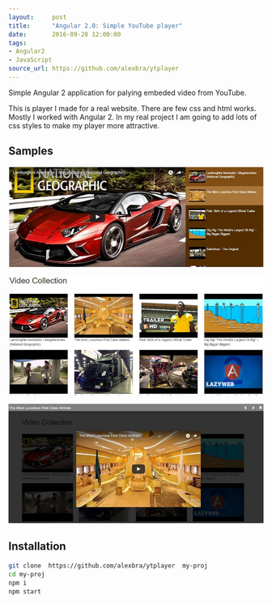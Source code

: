 ```yaml
---
layout:     post
title:      "Angular 2.0: Simple YouTube player"
date:       2016-09-28 12:00:00
tags: 
- Angular2 
- JavaScript
source_url: https://github.com/alexbra/ytplayer
---
```


Simple Angular 2 application for palying embeded video from YouTube. 
<!--more-->

This is player I made for a real website.
There are few css and html works. Mostly I worked with Angular 2. In my real project I am going to add lots of css styles to make my player more attractive. 

## Samples  
![main page](../img/ytplayer_1.JPG "Main page")

![grid video](../img/ytplayer_2.JPG "Grid video")

![lightbox video](../img/ytplayer_3.JPG "lightbox video")

## Installation


```bash
git clone  https://github.com/alexbra/ytplayer  my-proj
cd my-proj
npm i 
npm start
```


